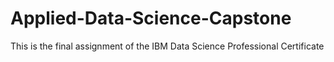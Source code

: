 # Applied-Data-Science-Capstone
This is the final assignment of the IBM Data Science Professional Certificate 

